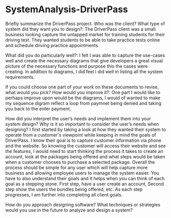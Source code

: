 # SystemAnalysis-DriverPass

Briefly summarize the DriverPass project. Who was the client? What type of system did they want you to design?:
  The DriverPass client was a small business looking capture the untapped market for training students for their driving test. They wanted students to be able to take practice tests online and schedule driving practice appointments. 

What did you do particularly well?: 
  I felt I was able to capture the use-cases well and create the necessary diagrams that give developers a great visual picture of the necessary functions and purpose this the cases were creating. In addition to diagrams, I did feel I did well in listing all the system requirements.

If you could choose one part of your work on these documents to revise, what would you pick? How would you improve it?:
  One part I would like to perhaps improve upon would be the diagrams, I would of wanted to make my sequence digram reflect a loop from paymnet being denied and taking you back to the enter payment.

How did you interpret the user’s needs and implement them into your system design? Why is it so important to consider the user’s needs when designing?
  I first started by taking a look at how they wanted their system to operate from a customer's viewpoint while keeping in mind the goals of DriverPass. I know their goal is to capture customer information via phone and the website. So knowing the customer will access their website and see the features, I would need to start thinking the process it takes to create an account, look at the packages being offered and what steps would be taken when a customer chooses to purchase a selected package. Overall the process should be simple for any user which will help capture more business and allowing employee users to manage the system easier. You have to also understand their goals and it helps when you can think of each goal as a stepping stone. First step, have a user create an account, Second step show the users the bundles being offered, etc. As each step progresses, I am further into completing all client goals.
 
 How do you approach designing software? What techniques or strategies would you use in the future to analyze and design a system?
  





